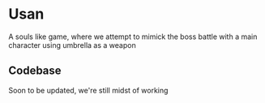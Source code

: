 # Usan
A souls like game, where we attempt to mimick the boss battle with a main character using umbrella as a weapon

## Codebase
Soon to be updated, we're still midst of working
